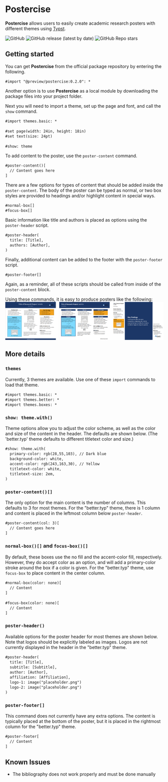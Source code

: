 # Postercise

**Postercise** allows users to easily create academic research posters with different themes using [Typst](https://typst.app).

![GitHub](https://img.shields.io/github/license/dangh3014/postercise)
![GitHub release (latest by date)](https://img.shields.io/github/v/release/dangh3014/postercise)
![GitHub Repo stars](https://img.shields.io/github/stars/dangh3014/postercise)


## Getting started

You can get **Postercise** from the official package repository by entering the following.
```typ
#import "@preview/postercise:0.2.0": *
```

Another option is to use **Postercise** as a local module by downloading the package files into your project folder.

Next you will need to import a theme, set up the page and font, and call the `show` command.
```typ
#import themes.basic: *

#set page(width: 24in, height: 18in)
#set text(size: 24pt)

#show: theme
```

To add content to the poster, use the `poster-content` command.

```typ
#poster-content()[
  // Content goes here
]
```

There are a few options for types of content that should be added inside the `poster-content`. The body of the poster can be typed as normal, or two box styles are provided to headings and/or highlight content in special ways.

```typ
#normal-box[]
#focus-box[]
```

Basic information like title and authors is placed as options using the `poster-header` script.

```typ
#poster-header(
  title: [Title],
  authors: [Author],
)
```


Finally, additional content can be added to the footer with the `poster-footer` script.
```typ
#poster-footer[]
```

Again, as a reminder, all of these scripts should be called from inside of the `poster-content` block.

Using these commands, it is easy to produce posters like the following:
![Examples](https://github.com/dangh3014/postercise/blob/main/examples/postercise-examples.png)

## More details
### `themes`
Currently, 3 themes are available. Use one of these `import` commands to load that theme.
```typ
#import themes.basic: *
#import themes.better: *
#import themes.boxes: *
```

### `show: theme.with()`
Theme options allow you to adjust the color scheme, as well as the color and size of the content in the header. The defaults are shown below. (The 'better.typ' theme defaults to different titletext color and size.)
```typ
#show: theme.with(
  primary-color: rgb(28,55,103), // Dark blue
  background-color: white,
  accent-color: rgb(243,163,30), // Yellow
  titletext-color: white,
  titletext-size: 2em,
)
```

### `poster-content()[]`
The only option for the main content is the number of columns. This defaults to 3 for most themes. For the "better.typ" theme, there is 1 column and content is placed in the leftmost column below `poster-header`.
```typ
#poster-content(col: 3)[
  // Content goes here
]
```

### `normal-box()[]` and `focus-box()[]`
By default, these boxes use the no fill and the accent-color fill, respectively. However, they do accept color as an option, and will add a primary-color stroke around the box if a color is given. For the "better.typ" theme, use `focus-box` to place content in the center column.
```typ
#normal-box(color: none)[
  // Content
]

#focus-box(color: none)[
  // Content
]
```


### `poster-header()`
Available options for the poster header for most themes are shown below. Note that logos should be explicitly labeled as images. Logos are not currently displayed in the header in the "better.typ" theme.
```typ
#poster-header(
  title: [Title],
  subtitle: [Subtitle],
  author: [Author],
  affiliation: [Affiliation],
  logo-1: image("placeholder.png")
  logo-2: image("placeholder.png") 
)
```

### `poster-footer[]`
This command does not currently have any extra options. The content is typically placed at the bottom of the poster, but it is placed in the rightmost column for the "better.typ" theme.
```typ
#poster-footer[
  // Content
]
```

## Known Issues
- The bibliography does not work properly and must be done manually

